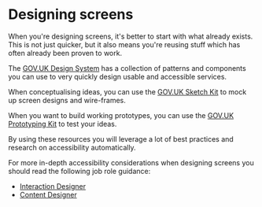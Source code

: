 # Designing screens

When you're designing screens, it's better to start with what already exists. This is not just quicker, but it also means you're reusing stuff which has often already been proven to work.

The [GOV.UK Design System](https://design-system.service.gov.uk) has a collection of patterns and components you can use to very quickly design usable and accessible services.

When conceptualising ideas, you can use the [GOV.UK Sketch Kit](https://github.com/abbott567/sketch_wireframing_kit) to mock up screen designs and wire-frames.

When you want to build working prototypes, you can use the [GOV.UK Prototyping Kit](https://github.com/alphagov/govuk-prototype-kit) to test your ideas. 

By using these resources you will leverage a lot of best practices and research on accessibility automatically.

For more in-depth accessibility considerations when designing screens you should read the following job role guidance:
- [Interaction Designer](/guidance-for-your-job-role/interaction-designer)
- [Content Designer](/guidance-for-your-job-role/interaction-designer)
